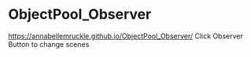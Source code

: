 # ObjectPool_Observer
https://annabellemruckle.github.io/ObjectPool_Observer/
Click Observer Button to change scenes
